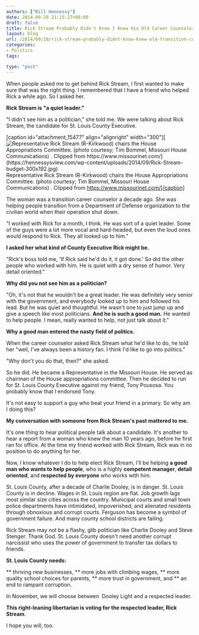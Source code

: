 ```yaml
---
authors: ["Bill Hennessy"]
date: 2014-09-28 21:15:27+00:00
draft: false
title: Rick Stream Probably Didn't Know I Knew His Old Career Counselor
layout: blog
url: /2014/09/28/rick-stream-probably-didnt-know-knew-old-transition-counselor/
categories:
- Politics
tags:

type: "post"
---
```


When people asked me to get behind Rick Stream, I first wanted to make sure that was the right thing. I remembered that I have a friend who helped Rick a while ago. So I asked her.

**Rick Stream is "a quiet leader."**

"I didn't see him as a politician," she told me. We were talking about Rick Stream, the candidate for St. Louis County Executive.

[caption id="attachment_15477" align="alignright" width="300"][![Representative Rick Stream (R-Kirkwood) chairs the House Appropriations Committee. (photo courtesy; Tim Bommel, Missouri House Communications) . Clipped from https://www.missourinet.com/](https://hennessysview.com/wp-content/uploads/2014/09/Rick-Stream-budget-300x192.jpg)
](https://www.teamrickstream.com/) Representative Rick Stream (R-Kirkwood) chairs the House Appropriations Committee. (photo courtesy; Tim Bommel, Missouri House Communications) . Clipped from https://www.missourinet.com/[/caption]

The woman was a transition career counselor a decade ago. She was helping people transition from a Department of Defense organization to the civilian world when their operation shut down.

"I worked with Rick for a month, I think. He was sort of a quiet leader. Some of the guys were a lot more vocal and hard-headed, but even the loud ones would respond to Rick. They all looked up to him."

**I asked her what kind of County Executive Rick might be.**

"Rick's boss told me, 'If Rick said he'd do it, it got done.' So did the other people who worked with him. He is quiet with a dry sense of humor. Very detail oriented."

**Why did you not see him as a politician?**

"Oh, it's not that he wouldn't be a great leader. He was definitely very senior with the government, and everybody looked up to him and followed his lead. But he was quiet and thoughtful. He wasn't one to just jump up and give a speech like most politicians. **And he is such a good man.** He wanted to help people. I mean, really wanted to help, not just talk about it."

**Why a good man entered the nasty field of politics.**

When the career counselor asked Rick Stream what he'd like to do, he told her "well, I've always been a history fan. I think I'd like to go into politics."

"Why don't you do that, then?" she asked.

So he did. He became a Representative in the Missouri House. He served as chairman of the House appropriations committee. Then he decided to run for St. Louis County Executive against my friend, Tony Pousosa. You probably know that I endorsed Tony.

It's not easy to support a guy who beat your friend in a primary. So why am I doing this?

**My conversation with someone from Rick Stream's past mattered to me.**

It's one thing to hear political people talk about a candidate. It's another to hear a report from a woman who knew the man 10 years ago, before he first ran for office. At the time my friend worked with Rick Stream, Rick was in no position to do anything for her.

Now, I know whatever I do to help elect Rick Stream, I'll be helping **a good man who wants to help people**, who is a highly **competent manager**, **detail oriented**, and **respected by everyone** who works with him.

St. Louis County, after a decade of Charlie Dooley, is in danger. St. Louis County is in decline. Wages in St. Louis region are flat. Job growth lags most similar size cities across the country. Municipal courts and small town police departments have intimidated, impoverished, and alienated residents through obnoxious and corrupt courts. Ferguson has become a symbol of government failure. And many county school districts are failing.

Rick Stream may not be a flashy, glib politician like Charlie Dooley and Steve Stenger. Thank God. St. Louis County doesn't need another corrupt narcissist who uses the power of government to transfer tax dollars to friends.

**St. Louis County needs:**




** thriving new businesses,
** more jobs with climbing wages,
** more quality school choices for parents,
** more trust in government, and
** an end to rampant corruption.


In November, we will choose between  Dooley Light and a respected leader.

**This right-leaning libertarian is voting for the respected leader, Rick Stream**.

I hope you will, too.
